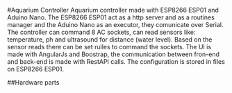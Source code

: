 #Aquarium Controller
Aquarium controller made with ESP8266 ESP01 and Aduino Nano. The ESP8266 ESP01 act as a http server and as a routines manager and the Aduino Nano as an executor, they comunicate over Serial. The controller can command 8 AC sockets, can read sensors like: temperature, ph and ultrasound for distance (water level). Based on the sensor reads there can be set rulles to command the sockets. The UI is made with AngularJs and Boostrap, the communication between fron-end and back-end is made with RestAPI calls. The configuration is stored in files on ESP8266 ESP01.

##Hardware parts
